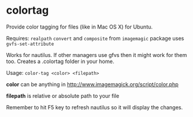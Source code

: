 colortag
========

Provide color tagging for files (like in Mac OS X) for Ubuntu. 

Requires: 
  `realpath`
  `convert` and `composite` from `imagemagic` package
  uses `gvfs-set-attribute`

Works for nautilus. If other managers use gfvs then it might work for them too. 
Creates a .colortag folder in your home. 

Usage: `color-tag <color> <filepath>`

__color__ can be anything in http://www.imagemagick.org/script/color.php

__filepath__ is relative or absolute path to your file

Remember to hit F5 key to refresh nautilus so it will display the changes.


